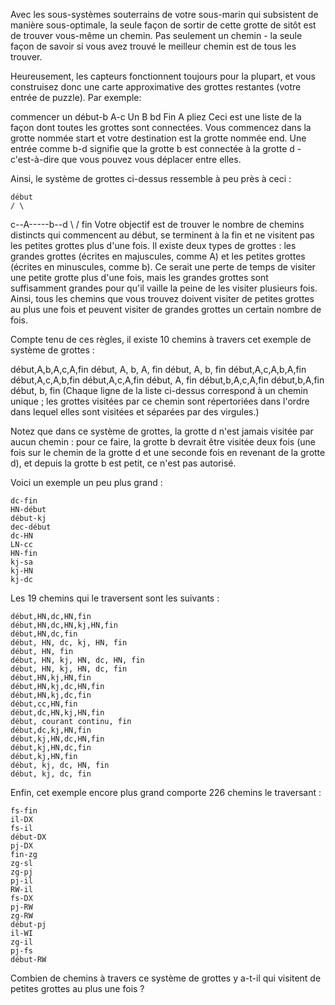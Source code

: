 Avec les sous-systèmes souterrains de votre sous-marin qui subsistent de manière sous-optimale, la seule façon de sortir de cette grotte de sitôt est de trouver vous-même un chemin. Pas seulement un chemin - la seule façon de savoir si vous avez trouvé le meilleur chemin est de tous les trouver.

Heureusement, les capteurs fonctionnent toujours pour la plupart, et vous construisez donc une carte approximative des grottes restantes (votre entrée de puzzle). Par exemple:

commencer un
début-b
A-c
Un B
bd
Fin A
pliez
Ceci est une liste de la façon dont toutes les grottes sont connectées. Vous commencez dans la grotte nommée start et votre destination est la grotte nommée end. Une entrée comme b-d signifie que la grotte b est connectée à la grotte d - c'est-à-dire que vous pouvez vous déplacer entre elles.

Ainsi, le système de grottes ci-dessus ressemble à peu près à ceci :

    début
    / \
c--A-----b--d
    \ /
     fin
Votre objectif est de trouver le nombre de chemins distincts qui commencent au début, se terminent à la fin et ne visitent pas les petites grottes plus d'une fois. Il existe deux types de grottes : les grandes grottes (écrites en majuscules, comme A) et les petites grottes (écrites en minuscules, comme b). Ce serait une perte de temps de visiter une petite grotte plus d'une fois, mais les grandes grottes sont suffisamment grandes pour qu'il vaille la peine de les visiter plusieurs fois. Ainsi, tous les chemins que vous trouvez doivent visiter de petites grottes au plus une fois et peuvent visiter de grandes grottes un certain nombre de fois.

Compte tenu de ces règles, il existe 10 chemins à travers cet exemple de système de grottes :

début,A,b,A,c,A,fin
début, A, b, A, fin
début, A, b, fin
début,A,c,A,b,A,fin
début,A,c,A,b,fin
début,A,c,A,fin
début, A, fin
début,b,A,c,A,fin
début,b,A,fin
début, b, fin
(Chaque ligne de la liste ci-dessus correspond à un chemin unique ; les grottes visitées par ce chemin sont répertoriées dans l'ordre dans lequel elles sont visitées et séparées par des virgules.)

Notez que dans ce système de grottes, la grotte d n'est jamais visitée par aucun chemin : pour ce faire, la grotte b devrait être visitée deux fois (une fois sur le chemin de la grotte d et une seconde fois en revenant de la grotte d), et depuis la grotte b est petit, ce n'est pas autorisé.

Voici un exemple un peu plus grand :

    dc-fin
    HN-début
    début-kj
    dec-début
    dc-HN
    LN-cc
    HN-fin
    kj-sa
    kj-HN
    kj-dc


Les 19 chemins qui le traversent sont les suivants :

    début,HN,dc,HN,fin
    début,HN,dc,HN,kj,HN,fin
    début,HN,dc,fin
    début, HN, dc, kj, HN, fin
    début, HN, fin
    début, HN, kj, HN, dc, HN, fin
    début, HN, kj, HN, dc, fin
    début,HN,kj,HN,fin
    début,HN,kj,dc,HN,fin
    début,HN,kj,dc,fin
    début,cc,HN,fin
    début,dc,HN,kj,HN,fin
    début, courant continu, fin
    début,dc,kj,HN,fin
    début,kj,HN,dc,HN,fin
    début,kj,HN,dc,fin
    début,kj,HN,fin
    début, kj, dc, HN, fin
    début, kj, dc, fin

Enfin, cet exemple encore plus grand comporte 226 chemins le traversant :

    fs-fin
    il-DX
    fs-il
    début-DX
    pj-DX
    fin-zg
    zg-sl
    zg-pj
    pj-il
    RW-il
    fs-DX
    pj-RW
    zg-RW
    début-pj
    il-WI
    zg-il
    pj-fs
    début-RW

Combien de chemins à travers ce système de grottes y a-t-il qui visitent de petites grottes au plus une fois ?